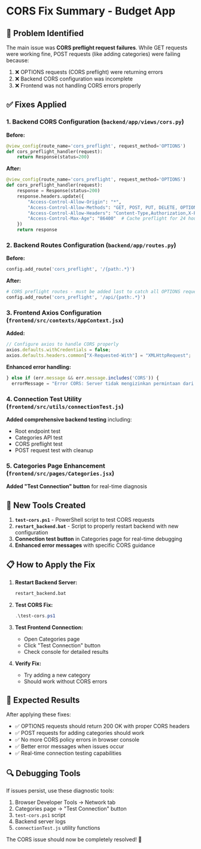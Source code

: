 # CORS Fix Summary - Budget App

## 🎯 Problem Identified
The main issue was **CORS preflight request failures**. While GET requests were working fine, POST requests (like adding categories) were failing because:

1. ❌ OPTIONS requests (CORS preflight) were returning errors
2. ❌ Backend CORS configuration was incomplete 
3. ❌ Frontend was not handling CORS errors properly

## ✅ Fixes Applied

### 1. Backend CORS Configuration (`backend/app/views/cors.py`)
**Before:**
```python
@view_config(route_name='cors_preflight', request_method='OPTIONS')
def cors_preflight_handler(request):
    return Response(status=200)
```

**After:**
```python
@view_config(route_name='cors_preflight', request_method='OPTIONS')
def cors_preflight_handler(request):
    response = Response(status=200)
    response.headers.update({
        "Access-Control-Allow-Origin": "*",
        "Access-Control-Allow-Methods": "GET, POST, PUT, DELETE, OPTIONS",
        "Access-Control-Allow-Headers": "Content-Type,Authorization,X-Requested-With",
        "Access-Control-Max-Age": "86400"  # Cache preflight for 24 hours
    })
    return response
```

### 2. Backend Routes Configuration (`backend/app/routes.py`)
**Before:**
```python
config.add_route('cors_preflight', '/{path:.*}')
```

**After:**
```python
# CORS preflight routes - must be added last to catch all OPTIONS requests
config.add_route('cors_preflight', '/api/{path:.*}')
```

### 3. Frontend Axios Configuration (`frontend/src/contexts/AppContext.jsx`)
**Added:**
```javascript
// Configure axios to handle CORS properly
axios.defaults.withCredentials = false;
axios.defaults.headers.common["X-Requested-With"] = "XMLHttpRequest";
```

**Enhanced error handling:**
```javascript
} else if (err.message && err.message.includes('CORS')) {
  errorMessage = "Error CORS: Server tidak mengizinkan permintaan dari browser. Coba refresh halaman atau restart server backend.";
```

### 4. Connection Test Utility (`frontend/src/utils/connectionTest.js`)
**Added comprehensive backend testing** including:
- Root endpoint test
- Categories API test  
- CORS preflight test
- POST request test with cleanup

### 5. Categories Page Enhancement (`frontend/src/pages/Categories.jsx`)
**Added "Test Connection" button** for real-time diagnosis

## 🔧 New Tools Created

1. **`test-cors.ps1`** - PowerShell script to test CORS requests
2. **`restart_backend.bat`** - Script to properly restart backend with new configuration
3. **Connection test button** in Categories page for real-time debugging
4. **Enhanced error messages** with specific CORS guidance

## 📋 How to Apply the Fix

1. **Restart Backend Server:**
   ```cmd
   restart_backend.bat
   ```

2. **Test CORS Fix:**
   ```powershell
   .\test-cors.ps1
   ```

3. **Test Frontend Connection:**
   - Open Categories page
   - Click "Test Connection" button
   - Check console for detailed results

4. **Verify Fix:**
   - Try adding a new category
   - Should work without CORS errors

## 🎉 Expected Results

After applying these fixes:
- ✅ OPTIONS requests should return 200 OK with proper CORS headers
- ✅ POST requests for adding categories should work
- ✅ No more CORS policy errors in browser console
- ✅ Better error messages when issues occur
- ✅ Real-time connection testing capabilities

## 🔍 Debugging Tools

If issues persist, use these diagnostic tools:
1. Browser Developer Tools → Network tab
2. Categories page → "Test Connection" button  
3. `test-cors.ps1` script
4. Backend server logs
5. `connectionTest.js` utility functions

The CORS issue should now be completely resolved! 🎯
